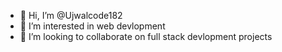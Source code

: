 - 👋 Hi, I’m @Ujwalcode182
- 👀 I’m interested in web devlopment
- 💞️ I’m looking to collaborate on full stack devlopment projects


<!---
Ujwalcode182/Ujwalcode182 is a ✨ special ✨ repository because its `README.md` (this file) appears on your GitHub profile.
You can click the Preview link to take a look at your changes.
--->
